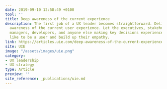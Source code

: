 ```yaml
---
date: 2019-09-10 12:58:49 +0100
tool: ''
title: Deep awareness of the current experience
description: The first job of a UX leader becomes straightforward. Deliver a deep
  awareness of the current user experience. Let the executives, stakeholders, product
  managers, developers, and anyone else making key decisions experience what it’s
  like to be a user and build up their empathy.
link: https://articles.uie.com/deep-awareness-of-the-current-experience/
site: UIE
image: "/assets/images/uie.png"
category:
- UX leadership
- UX strategy
type: Article
preview: ''
site_reference: _publications/uie.md
---
```

